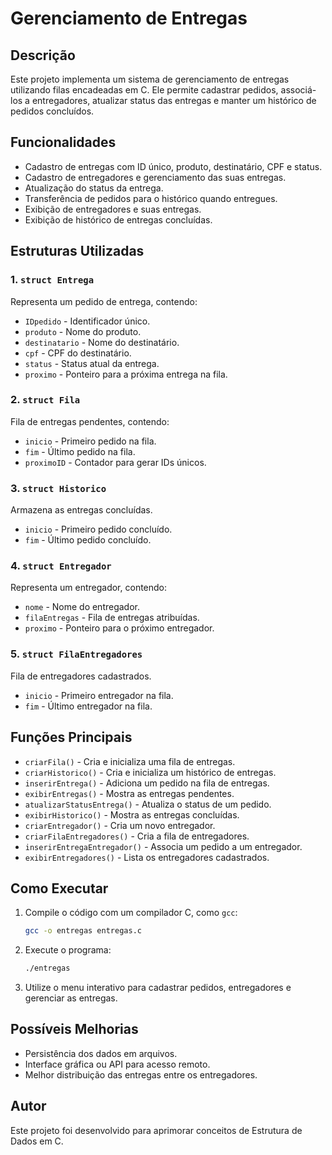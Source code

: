 # Gerenciamento de Entregas

## Descrição
Este projeto implementa um sistema de gerenciamento de entregas utilizando filas encadeadas em C. Ele permite cadastrar pedidos, associá-los a entregadores, atualizar status das entregas e manter um histórico de pedidos concluídos.

## Funcionalidades
- Cadastro de entregas com ID único, produto, destinatário, CPF e status.
- Cadastro de entregadores e gerenciamento das suas entregas.
- Atualização do status da entrega.
- Transferência de pedidos para o histórico quando entregues.
- Exibição de entregadores e suas entregas.
- Exibição de histórico de entregas concluídas.

## Estruturas Utilizadas
### 1. `struct Entrega`
Representa um pedido de entrega, contendo:
- `IDpedido` - Identificador único.
- `produto` - Nome do produto.
- `destinatario` - Nome do destinatário.
- `cpf` - CPF do destinatário.
- `status` - Status atual da entrega.
- `proximo` - Ponteiro para a próxima entrega na fila.

### 2. `struct Fila`
Fila de entregas pendentes, contendo:
- `inicio` - Primeiro pedido na fila.
- `fim` - Último pedido na fila.
- `proximoID` - Contador para gerar IDs únicos.

### 3. `struct Historico`
Armazena as entregas concluídas.
- `inicio` - Primeiro pedido concluído.
- `fim` - Último pedido concluído.

### 4. `struct Entregador`
Representa um entregador, contendo:
- `nome` - Nome do entregador.
- `filaEntregas` - Fila de entregas atribuídas.
- `proximo` - Ponteiro para o próximo entregador.

### 5. `struct FilaEntregadores`
Fila de entregadores cadastrados.
- `inicio` - Primeiro entregador na fila.
- `fim` - Último entregador na fila.

## Funções Principais
- `criarFila()` - Cria e inicializa uma fila de entregas.
- `criarHistorico()` - Cria e inicializa um histórico de entregas.
- `inserirEntrega()` - Adiciona um pedido na fila de entregas.
- `exibirEntregas()` - Mostra as entregas pendentes.
- `atualizarStatusEntrega()` - Atualiza o status de um pedido.
- `exibirHistorico()` - Mostra as entregas concluídas.
- `criarEntregador()` - Cria um novo entregador.
- `criarFilaEntregadores()` - Cria a fila de entregadores.
- `inserirEntregaEntregador()` - Associa um pedido a um entregador.
- `exibirEntregadores()` - Lista os entregadores cadastrados.

## Como Executar
1. Compile o código com um compilador C, como `gcc`:
   ```sh
   gcc -o entregas entregas.c
   ```
2. Execute o programa:
   ```sh
   ./entregas
   ```
3. Utilize o menu interativo para cadastrar pedidos, entregadores e gerenciar as entregas.

## Possíveis Melhorias
- Persistência dos dados em arquivos.
- Interface gráfica ou API para acesso remoto.
- Melhor distribuição das entregas entre os entregadores.

## Autor
Este projeto foi desenvolvido para aprimorar conceitos de Estrutura de Dados em C.

